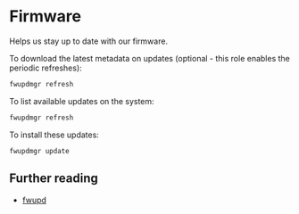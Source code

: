 # Firmware

Helps us stay up to date with our firmware.

To download the latest metadata on updates (optional - this role enables the
periodic refreshes):

```bash
fwupdmgr refresh
```

To list available updates on the system:

```bash
fwupdmgr refresh
```

To install these updates:

```
fwupdmgr update
```

## Further reading

 - [fwupd](https://wiki.archlinux.org/title/fwupd)
